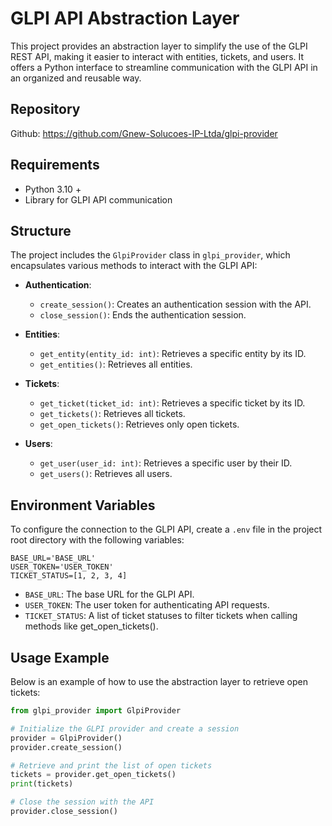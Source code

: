# GLPI API Abstraction Layer

This project provides an abstraction layer to simplify the use of the GLPI REST API, making it easier to interact with entities, tickets, and users. It offers a Python interface to streamline communication with the GLPI API in an organized and reusable way.

## Repository

Github: https://github.com/Gnew-Solucoes-IP-Ltda/glpi-provider

## Requirements
  - Python 3.10 +
  - Library for GLPI API communication

## Structure

The project includes the `GlpiProvider` class in `glpi_provider`, which encapsulates various methods to interact with the GLPI API:

- **Authentication**:
  - `create_session()`: Creates an authentication session with the API.
  - `close_session()`: Ends the authentication session.

- **Entities**:
  - `get_entity(entity_id: int)`: Retrieves a specific entity by its ID.
  - `get_entities()`: Retrieves all entities.

- **Tickets**:
  - `get_ticket(ticket_id: int)`: Retrieves a specific ticket by its ID.
  - `get_tickets()`: Retrieves all tickets.
  - `get_open_tickets()`: Retrieves only open tickets.

- **Users**:
  - `get_user(user_id: int)`: Retrieves a specific user by their ID.
  - `get_users()`: Retrieves all users.

## Environment Variables

To configure the connection to the GLPI API, create a `.env` file in the project root directory with the following variables:

```env
BASE_URL='BASE_URL'
USER_TOKEN='USER_TOKEN'
TICKET_STATUS=[1, 2, 3, 4]
```
  - `BASE_URL`: The base URL for the GLPI API.
  - `USER_TOKEN`: The user token for authenticating API requests.
  - `TICKET_STATUS`: A list of ticket statuses to filter tickets when calling methods like get_open_tickets().

## Usage Example

Below is an example of how to use the abstraction layer to retrieve open tickets:

```python
from glpi_provider import GlpiProvider

# Initialize the GLPI provider and create a session
provider = GlpiProvider()
provider.create_session()

# Retrieve and print the list of open tickets
tickets = provider.get_open_tickets()
print(tickets)

# Close the session with the API
provider.close_session()
```

